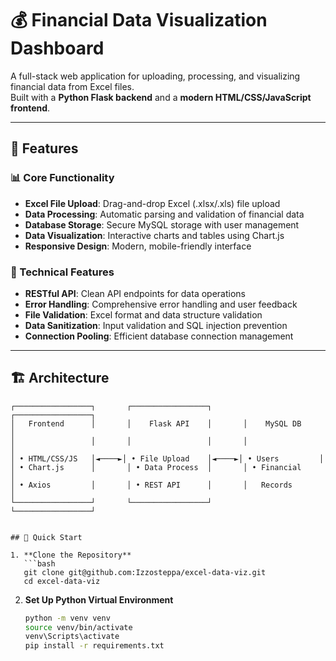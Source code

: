 # 💰 Financial Data Visualization Dashboard

A full-stack web application for uploading, processing, and visualizing financial data from Excel files.  
Built with a **Python Flask backend** and a **modern HTML/CSS/JavaScript frontend**.

---

## 🎯 Features

### 📊 Core Functionality
- **Excel File Upload**: Drag-and-drop Excel (.xlsx/.xls) file upload  
- **Data Processing**: Automatic parsing and validation of financial data  
- **Database Storage**: Secure MySQL storage with user management  
- **Data Visualization**: Interactive charts and tables using Chart.js  
- **Responsive Design**: Modern, mobile-friendly interface  

### 🔧 Technical Features
- **RESTful API**: Clean API endpoints for data operations  
- **Error Handling**: Comprehensive error handling and user feedback  
- **File Validation**: Excel format and data structure validation  
- **Data Sanitization**: Input validation and SQL injection prevention  
- **Connection Pooling**: Efficient database connection management  

---

## 🏗️ Architecture

```text
┌─────────────────┐       ┌─────────────────┐       ┌─────────────────┐
│   Frontend      │       │    Flask API    │       │    MySQL DB     │
│                 │       │                 │       │                 │
│ • HTML/CSS/JS   │◄────►│ • File Upload    │◄────►│ • Users         │
│ • Chart.js      │       │ • Data Process  │       │ • Financial     │
│ • Axios         │       │ • REST API      │       │   Records       │
└─────────────────┘       └─────────────────┘       └─────────────────┘


## 🚀 Quick Start

1. **Clone the Repository**
   ```bash
   git clone git@github.com:Izzosteppa/excel-data-viz.git
   cd excel-data-viz
   ```

2. **Set Up Python Virtual Environment**
   ```bash
   python -m venv venv
   source venv/bin/activate   
   venv\Scripts\activate      
   pip install -r requirements.txt
   ```